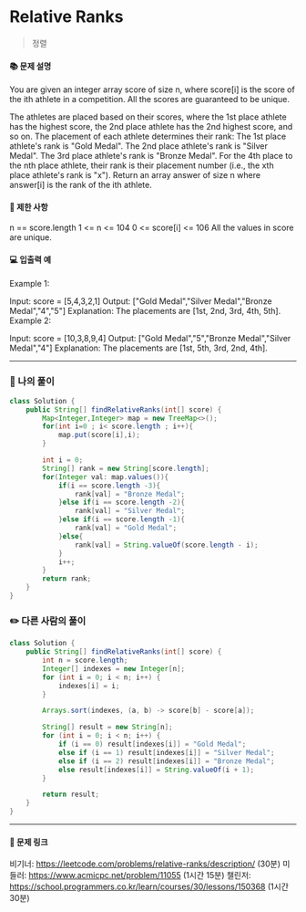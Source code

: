 # Relative Ranks
> 정렬

#### 📚 문제 설명
You are given an integer array score of size n, where score[i] is the score of the ith athlete in a competition. All the scores are guaranteed to be unique.

The athletes are placed based on their scores, where the 1st place athlete has the highest score, the 2nd place athlete has the 2nd highest score, and so on. The placement of each athlete determines their rank:
The 1st place athlete's rank is "Gold Medal".
The 2nd place athlete's rank is "Silver Medal".
The 3rd place athlete's rank is "Bronze Medal".
For the 4th place to the nth place athlete, their rank is their placement number (i.e., the xth place athlete's rank is "x").
Return an array answer of size n where answer[i] is the rank of the ith athlete.


#### 📌 제한 사항 
n == score.length
1 <= n <= 104
0 <= score[i] <= 106
All the values in score are unique.

#### 💻 입출력 예
Example 1:

Input: score = [5,4,3,2,1]
Output: ["Gold Medal","Silver Medal","Bronze Medal","4","5"]
Explanation: The placements are [1st, 2nd, 3rd, 4th, 5th].
Example 2:

Input: score = [10,3,8,9,4]
Output: ["Gold Medal","5","Bronze Medal","Silver Medal","4"]
Explanation: The placements are [1st, 5th, 3rd, 2nd, 4th].




---
### 📝 나의 풀이
```java
class Solution {
    public String[] findRelativeRanks(int[] score) {
        Map<Integer,Integer> map = new TreeMap<>();
        for(int i=0 ; i< score.length ; i++){
            map.put(score[i],i);
        }

        int i = 0;
        String[] rank = new String[score.length];
        for(Integer val: map.values()){
            if(i == score.length -3){
                rank[val] = "Bronze Medal";
            }else if(i == score.length -2){
                rank[val] = "Silver Medal";
            }else if(i == score.length -1){
                rank[val] = "Gold Medal";
            }else{
                rank[val] = String.valueOf(score.length - i);        
            }
            i++;
        }
        return rank;
    }
}

```


### ✏️ 다른 사람의 풀이
```java
class Solution {
    public String[] findRelativeRanks(int[] score) {
        int n = score.length;
        Integer[] indexes = new Integer[n];
        for (int i = 0; i < n; i++) {
            indexes[i] = i;
        }

        Arrays.sort(indexes, (a, b) -> score[b] - score[a]);

        String[] result = new String[n];
        for (int i = 0; i < n; i++) {
            if (i == 0) result[indexes[i]] = "Gold Medal";
            else if (i == 1) result[indexes[i]] = "Silver Medal";
            else if (i == 2) result[indexes[i]] = "Bronze Medal";
            else result[indexes[i]] = String.valueOf(i + 1);
        }

        return result;
    }
}
```


---
#### 🔗 문제 링크
비기너: https://leetcode.com/problems/relative-ranks/description/ (30분)
미들러: https://www.acmicpc.net/problem/11055 (1시간 15분)
챌린저: https://school.programmers.co.kr/learn/courses/30/lessons/150368 (1시간 30분)
